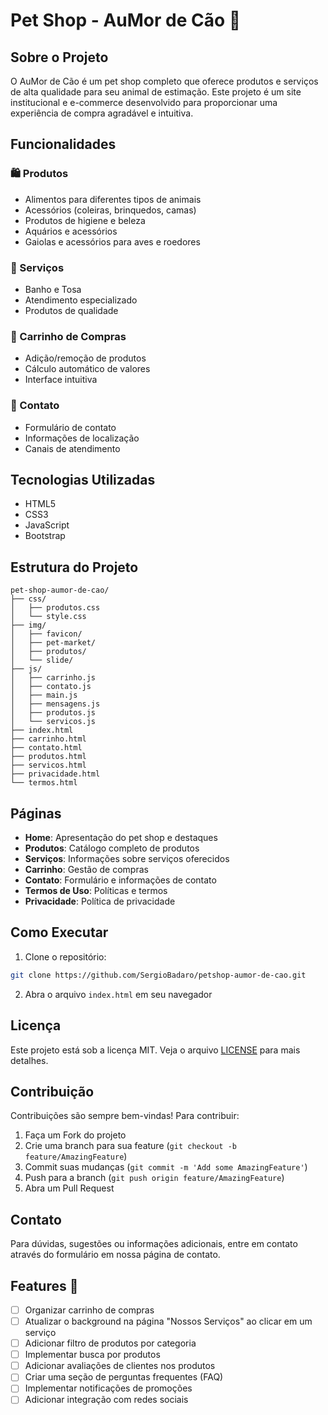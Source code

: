 # Pet Shop - AuMor de Cão 🐾

## Sobre o Projeto

O AuMor de Cão é um pet shop completo que oferece produtos e serviços de alta qualidade para seu animal de estimação. Este projeto é um site institucional e e-commerce desenvolvido para proporcionar uma experiência de compra agradável e intuitiva.

## Funcionalidades

### 🛍️ Produtos

- Alimentos para diferentes tipos de animais
- Acessórios (coleiras, brinquedos, camas)
- Produtos de higiene e beleza
- Aquários e acessórios
- Gaiolas e acessórios para aves e roedores

### 🛁 Serviços

- Banho e Tosa
- Atendimento especializado
- Produtos de qualidade

### 🛒 Carrinho de Compras

- Adição/remoção de produtos
- Cálculo automático de valores
- Interface intuitiva

### 📱 Contato

- Formulário de contato
- Informações de localização
- Canais de atendimento

## Tecnologias Utilizadas

- HTML5
- CSS3
- JavaScript
- Bootstrap

## Estrutura do Projeto

```
pet-shop-aumor-de-cao/
├── css/
│   ├── produtos.css
│   └── style.css
├── img/
│   ├── favicon/
│   ├── pet-market/
│   ├── produtos/
│   └── slide/
├── js/
│   ├── carrinho.js
│   ├── contato.js
│   ├── main.js
│   ├── mensagens.js
│   ├── produtos.js
│   └── servicos.js
├── index.html
├── carrinho.html
├── contato.html
├── produtos.html
├── servicos.html
├── privacidade.html
└── termos.html
```

## Páginas

- **Home**: Apresentação do pet shop e destaques
- **Produtos**: Catálogo completo de produtos
- **Serviços**: Informações sobre serviços oferecidos
- **Carrinho**: Gestão de compras
- **Contato**: Formulário e informações de contato
- **Termos de Uso**: Políticas e termos
- **Privacidade**: Política de privacidade

## Como Executar

1. Clone o repositório:

```bash
git clone https://github.com/SergioBadaro/petshop-aumor-de-cao.git
```

2. Abra o arquivo `index.html` em seu navegador

## Licença

Este projeto está sob a licença MIT. Veja o arquivo [LICENSE](LICENSE) para mais detalhes.

## Contribuição

Contribuições são sempre bem-vindas! Para contribuir:

1. Faça um Fork do projeto
2. Crie uma branch para sua feature (`git checkout -b feature/AmazingFeature`)
3. Commit suas mudanças (`git commit -m 'Add some AmazingFeature'`)
4. Push para a branch (`git push origin feature/AmazingFeature`)
5. Abra um Pull Request

## Contato

Para dúvidas, sugestões ou informações adicionais, entre em contato através do formulário em nossa página de contato.

## Features 🚧

- [ ] Organizar carrinho de compras
- [ ] Atualizar o background na página "Nossos Serviços" ao clicar em um serviço
- [ ] Adicionar filtro de produtos por categoria
- [ ] Implementar busca por produtos
- [ ] Adicionar avaliações de clientes nos produtos
- [ ] Criar uma seção de perguntas frequentes (FAQ)
- [ ] Implementar notificações de promoções
- [ ] Adicionar integração com redes sociais